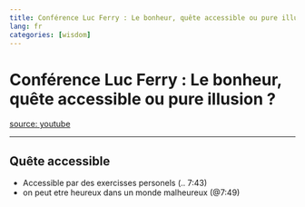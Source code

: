 ```yaml
---
title: Conférence Luc Ferry : Le bonheur, quête accessible ou pure illusion ?
lang: fr
categories: [wisdom]
---
```


# Conférence Luc Ferry : Le bonheur, quête accessible ou pure illusion ?
[source: youtube](https://www.youtube.com/watch?v=ZF0KjSM6rno)

---

## Quête accessible

* Accessible par des exercisses personels (.. 7:43)
* on peut etre heureux dans un monde malheureux (@7:49)
